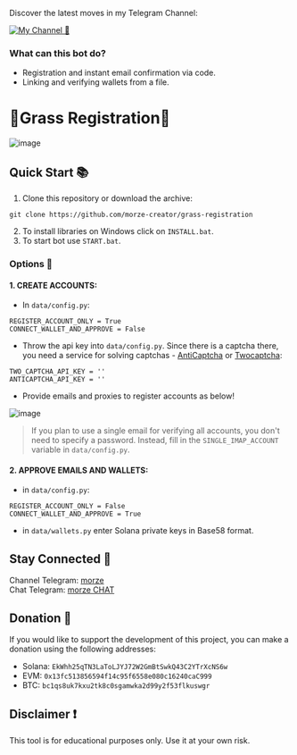 


Discover the latest moves in my Telegram Channel:

[![My Channel 🥰](https://img.shields.io/badge/morze_|_Subscribe_🥰-0A66C2?style=for-the-badge&logo=telegram&logoColor=white)](https://t.me/morze_crypto) 

### What can this bot do?
   - Registration and instant email confirmation via code.
   - Linking and verifying wallets from a file.

# 🔹Grass Registration🔹

![image](https://github.com/user-attachments/assets/cf4b8b45-0c5d-4c65-8065-6424e78e8f0b)

## Quick Start 📚
   1. Clone this repository or download the archive:
```
git clone https://github.com/morze-creator/grass-registration
```
   2. To install libraries on Windows click on `INSTALL.bat`.
   3. To start bot use `START.bat`.

### Options 📧

#### 1. CREATE ACCOUNTS:
 - In `data/config.py`:
```plaintext
REGISTER_ACCOUNT_ONLY = True
CONNECT_WALLET_AND_APPROVE = False
```
 - Throw the api key into `data/config.py`. Since there is a captcha there, you need a service for solving captchas - [AntiCaptcha](http://getcaptchasolution.com/t8yfysqmh3) or [Twocaptcha](https://2captcha.com/?from=12939391):
```plaintext
TWO_CAPTCHA_API_KEY = ''
ANTICAPTCHA_API_KEY = ''
```
 - Provide emails and proxies to register accounts as below!

  ![image](https://github.com/user-attachments/assets/7cfee1cc-9131-4e0b-8e2e-963ca151e909)

  > If you plan to use a single email for verifying all accounts, you don't need to specify a password. Instead, fill in the `SINGLE_IMAP_ACCOUNT` variable in `data/config.py`.

#### 2. APPROVE EMAILS AND WALLETS:
 - in `data/config.py`:
```plaintext
REGISTER_ACCOUNT_ONLY = False
CONNECT_WALLET_AND_APPROVE = True
```
 - in `data/wallets.py` enter Solana private keys in Base58 format.
## Stay Connected 📒
Channel Telegram: [morze](https://t.me/morze_crypto)  
Chat Telegram: [morze CHAT](https://t.me/+2tiSWUvVHDI1OWMy)  

## Donation 💸
If you would like to support the development of this project, you can make a donation using the following addresses:

   - Solana: `EkWhh25qTN3LaToLJYJ72W2GmBtSwkQ43C2YTrXcNS6w`
   - EVM: `0x13fc513856594f14c95f6558e080c16240caC999`
   - BTC: `bc1qs8uk7kxu2tk8c0sgamwka2d99y2f53flkuswgr`

## Disclaimer ❗
This tool is for educational purposes only. Use it at your own risk.
